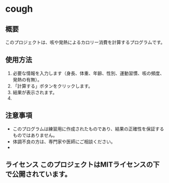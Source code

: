 # cough
## 概要
このプロジェクトは、咳や発熱によるカロリー消費を計算するプログラムです。

## 使用方法
1. 必要な情報を入力します（身長、体重、年齢、性別、運動習慣、咳の頻度、発熱の有無）。 
2. 「計算する」ボタンをクリックします。
3. 結果が表示されます。
4. 
## 注意事項
- このプログラムは練習用に作成されたものであり、結果の正確性を保証するものではありません。
- 体調不良の方は、専門家や医師にご相談ください。
- 
## ライセンス このプロジェクトはMITライセンスの下で公開されています。
